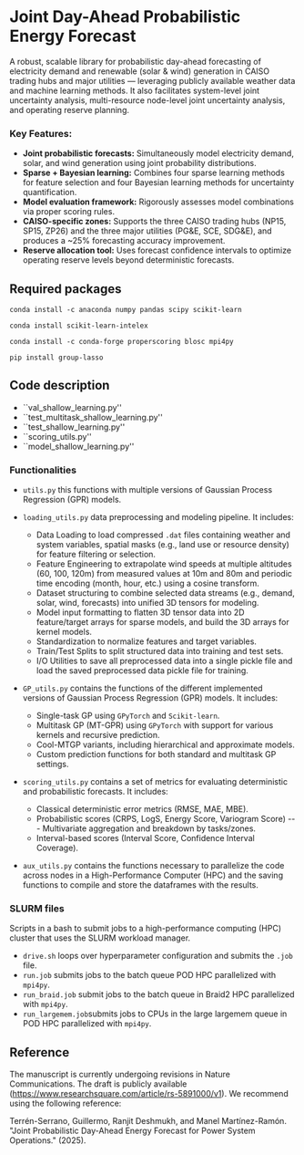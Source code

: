 # Joint Day-Ahead Probabilistic Energy Forecast

A robust, scalable library for probabilistic day-ahead forecasting of electricity demand and renewable (solar & wind) generation in CAISO trading hubs and major utilities — leveraging publicly available weather data and machine learning methods. It also facilitates system-level joint uncertainty analysis, multi-resource node-level joint uncertainty analysis, and operating reserve planning.

### Key Features:

* **Joint probabilistic forecasts:** Simultaneously model electricity demand, solar, and wind generation using joint probability distributions.
* **Sparse + Bayesian learning:** Combines four sparse learning methods for feature selection and four Bayesian learning methods for uncertainty quantification.
* **Model evaluation framework:** Rigorously assesses model combinations via proper scoring rules.
* **CAISO-specific zones:** Supports the three CAISO trading hubs (NP15, SP15, ZP26) and the three major utilities (PG&E, SCE, SDG&E), and produces a ~25% forecasting accuracy improvement.
* **Reserve allocation tool:** Uses forecast confidence intervals to optimize operating reserve levels beyond deterministic forecasts.

## Required packages

``conda install -c anaconda numpy pandas scipy scikit-learn`` 

``conda install scikit-learn-intelex``

``conda install -c conda-forge properscoring blosc mpi4py``

``pip install group-lasso``

## Code description

* ``val_shallow_learning.py''
* ``test_multitask_shallow_learning.py''
* ``test_shallow_learning.py''
* ``scoring_utils.py''
* ``model_shallow_learning.py''

### Functionalities

* ``utils.py`` this functions with multiple versions of Gaussian Process Regression (GPR) models.
* ``loading_utils.py`` data preprocessing and modeling pipeline. It includes: 
  + Data Loading to load compressed ``.dat`` files containing weather and system variables, spatial masks (e.g., land use or resource density) for feature filtering or selection.
  + Feature Engineering to extrapolate wind speeds at multiple altitudes (60, 100, 120m) from measured values at 10m and 80m and periodic time encoding (month, hour, etc.) using a cosine transform.
  + Dataset structuring to combine selected data streams (e.g., demand, solar, wind, forecasts) into unified 3D tensors for modeling.
  + Model input formatting to flatten 3D tensor data into 2D feature/target arrays for sparse models, and build the 3D arrays for kernel models.
  + Standardization to normalize features and target variables.
  + Train/Test Splits to split structured data into training and test sets.
  + I/O Utilities to save all preprocessed data into a single pickle file and load the saved preprocessed data pickle file for training.
  
* ``GP_utils.py`` contains the functions of the different implemented versions of Gaussian Process Regression (GPR) models. It includes:
  + Single-task GP using ``GPyTorch`` and ``Scikit-learn``.
  + Multitask GP (MT-GPR) using ``GPyTorch`` with support for various kernels and recursive prediction.
  + Cool-MTGP variants, including hierarchical and approximate models.
  + Custom prediction functions for both standard and multitask GP settings.
    
* ``scoring_utils.py`` contains a set of metrics for evaluating deterministic and probabilistic forecasts. It includes:
  + Classical deterministic error metrics (RMSE, MAE, MBE).
  + Probabilistic scores (CRPS, LogS, Energy Score, Variogram Score) --- Multivariate aggregation and breakdown by tasks/zones.
  + Interval-based scores (Interval Score, Confidence Interval Coverage).
    
* ``aux_utils.py`` contains the functions necessary to parallelize the code across nodes in a High-Performance Computer (HPC) and the saving functions to compile and store the dataframes with the results.

### SLURM files

Scripts in a bash to submit jobs to a high-performance computing (HPC) cluster that uses the SLURM workload manager.
* ``drive.sh`` loops over hyperparameter configuration and submits the ``.job`` file.
* ``run.job`` submits jobs to the batch queue POD HPC parallelized with ``mpi4py``.
* ``run_braid.job`` submit jobs to the batch queue in Braid2 HPC parallelized with ``mpi4py``.
* ``run_largemem.job``submits jobs to CPUs in the large largemem queue in POD HPC parallelized with ``mpi4py``.

## Reference

The manuscript is currently undergoing revisions in Nature Communications. The draft is publicly available (https://www.researchsquare.com/article/rs-5891000/v1). We recommend using the following reference:

Terrén-Serrano, Guillermo, Ranjit Deshmukh, and Manel Martínez-Ramón. "Joint Probabilistic Day-Ahead Energy Forecast for Power System Operations." (2025).


